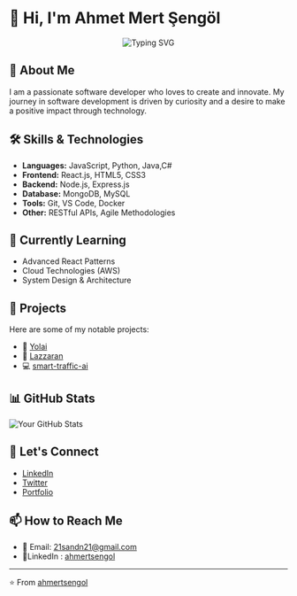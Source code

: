 # 👋 Hi, I'm Ahmet Mert Şengöl
<div align="center">
  <img src="https://readme-typing-svg.herokuapp.com?font=Fira+Code&pause=1000&color=54A6FF&center=true&vCenter=true&width=435&lines=Welcome+to+my+GitHub+Profile+♥;Software+Developer;Always+Learning+New+Things" alt="Typing SVG" />
</div>

## 🚀 About Me
I am a passionate software developer who loves to create and innovate. My journey in software development is driven by curiosity and a desire to make a positive impact through technology.

## 🛠️ Skills & Technologies
- **Languages:** JavaScript, Python, Java,C#
- **Frontend:** React.js, HTML5, CSS3
- **Backend:** Node.js, Express.js
- **Database:** MongoDB, MySQL
- **Tools:** Git, VS Code, Docker
- **Other:** RESTful APIs, Agile Methodologies

## 🌱 Currently Learning
- Advanced React Patterns
- Cloud Technologies (AWS)
- System Design & Architecture

## 💼 Projects
Here are some of my notable projects:
- 🌟 [Yolai](https://github.com/ahmertsengol/yolai)
- 🚀 [Lazzaran](https://github.com/ahmertsengol/Lazzaran)
- 💻 [smart-traffic-ai](https://github.com/ahmertsengol/smart-traffic-ai)

## 📊 GitHub Stats
![Your GitHub Stats](https://github-readme-stats.vercel.app/api?username=ahmertsengol&show_icons=true&theme=radical)

## 🤝 Let's Connect
- [LinkedIn](www.linkedin.com/in/ahmertsengol/)
- [Twitter](https://x.com/ahmertsengol)
- [Portfolio](https://github.com/ahmertsengol/MyPortfolio)

## 📫 How to Reach Me
- 📧 Email: [21sandn21@gmail.com](21sandn21@gmail.com)
- 🌟LinkedIn : [ahmertsengol](www.linkedin.com/in/ahmertsengol/)
---
⭐️ From [ahmertsengol](https://github.com/ahmertsengol) 
